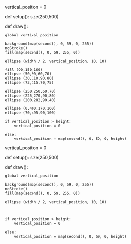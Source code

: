 vertical_position = 0


def setup():
    size(250,500)
    
def draw():

    global vertical_position
    
    background(map(second(), 0, 59, 0, 255))
    noStroke()
    fill(map(second(), 0, 59, 255, 0))
    
    ellipse (width / 2, vertical_position, 10, 10)
    
    fill (90,150,160)
    ellipse (50,90,60,70)
    ellipse (30,110,90,80)
    ellipse (73,115,70,75)
    
    ellipse (250,250,60,70)
    ellipse (225,270,90,80)
    ellipse (200,282,90,40)
    
    ellipse (0,490,170,160)
    ellipse (70,495,90,100)
    
    if vertical_position > height:
        vertical_position = 0
        
    else:
        vertical_position = map(second(), 0, 59, 0, height)
 vertical_position = 0


def setup():
    size(250,500)
    
def draw():

    global vertical_position
    
    background(map(second(), 0, 59, 0, 255))
    noStroke()
    fill(map(second(), 0, 59, 255, 0))
    
    ellipse (width / 2, vertical_position, 10, 10)
    

    
    if vertical_position > height:
        vertical_position = 0
        
    else:
        vertical_position = map(second(), 0, 59, 0, height)
